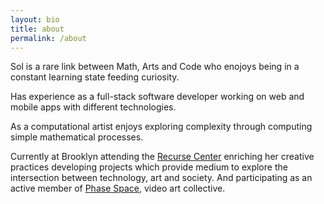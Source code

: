```yaml
---
layout: bio
title: about
permalink: /about
---
```


Sol is a rare link between Math, Arts and Code who enojoys being in a constant learning state feeding curiosity.

Has experience as a full-stack software developer working on web and mobile apps with different technologies. 

As a computational artist enjoys exploring complexity through computing simple mathematical processes.

Currently at Brooklyn attending the [Recurse Center](https://www.recurse.com/) enriching her creative practices developing projects which provide medium to explore the intersection between technology, art and society. 
And participating as an active member of [Phase Space](https://phase.video/), video art collective. 

